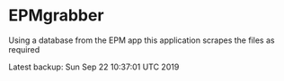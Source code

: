 # EPMgrabber
Using a database from the EPM app this application scrapes the files as required


Latest backup: Sun Sep 22 10:37:01 UTC 2019
